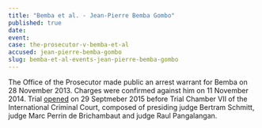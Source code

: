 ```yaml
---
title: "Bemba et al. - Jean-Pierre Bemba Gombo"
published: true
date:
event:
case: the-prosecutor-v-bemba-et-al
accused: jean-pierre-bemba-gombo
slug: bemba-et-al-events-jean-pierre-bemba-gombo
---
```


The Office of the Prosecutor made public an arrest warrant for Bemba on 28 November 2013. Charges were confirmed against him on 11 November 2014. Trial [opened](https://www.icc-cpi.int/en_menus/icc/press%20and%20media/press%20releases/Pages/pr1155.aspx) on 29 Septmeber 2015 before Trial Chamber VII of the International Criminal Court, composed of presiding judge Bertram Schmitt, judge Marc Perrin de Brichambaut and judge Raul Pangalangan.

